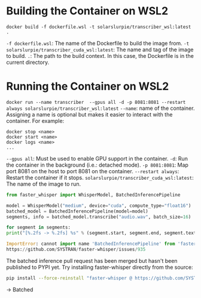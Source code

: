 


# Building the Container on WSL2

`docker build -f dockerfile.wsl -t solarslurpie/transcriber_wsl:latest .`

`-f dockerfile.wsl`: The name of the Dockerfile to build the image from.
`-t solarslurpie/transcriber_cuda_wsl:latest`: The name and tag of the image to build.
`.`: The path to the build context. In this case, the Dockerfile is in the current directory.

# Running the Container on WSL2

`docker run --name transcriber  --gpus all -d -p 8081:8081 --restart always solarslurpie/transcriber_wsl:latest`
`--name`: name of the container. Assigning a name is optional but makes it easier to interact with the container. For example:
```
docker stop <name>
docker start <name>
docker logs <name>
...
```
`--gpus all`: Must be used to enable GPU support in the container.
`-d`: Run the container in the background (i.e.: detached mode).
`-p 8081:8081`: Map port 8081 on the host to port 8081 on the container.
`--restart always`: Restart the container if it stops.
`solarslurpie/transcriber_cuda_wsl:latest`: The name of the image to run.


```python
from faster_whisper import WhisperModel, BatchedInferencePipeline

model = WhisperModel("medium", device="cuda", compute_type="float16")
batched_model = BatchedInferencePipeline(model=model)
segments, info = batched_model.transcribe("audio.wav", batch_size=16)

for segment in segments:
print("[%.2fs -> %.2fs] %s" % (segment.start, segment.end, segment.text))

ImportError: cannot import name 'BatchedInferencePipeline' from 'faster_whisper'
https://github.com/SYSTRAN/faster-whisper/issues/935

```
The batched inference pull request has been merged but hasn't been published to PYPI yet. Try installing faster-whisper directly from the source:

```sh
pip install --force-reinstall "faster-whisper @ https://github.com/SYSTRAN/faster-whisper/archive/refs/heads/master.tar.gz"
```
-> Batched